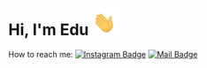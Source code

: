 # Hi, I'm Edu <img src="https://raw.githubusercontent.com/educbraga/educbraga/master/assets/waving_hand.gif" width="50px">


How to reach me:
[![Instagram Badge](https://img.shields.io/badge/-@educbraga-black?style=flat-square&labelColor=gray&logo=instagram&logoColor=white&link=https://www.instagram.com/educbraga/)](https://www.instagram.com/educbraga/)
[![Mail Badge](https://img.shields.io/badge/eduardocbraga@hotmail.com-black?style=flat-square&labelColor=gray&logo=gmail&logoColor=white&link=mailto:eduardocbraga@hotmail.com)](mailto:eduardocbraga@hotmail.com)
